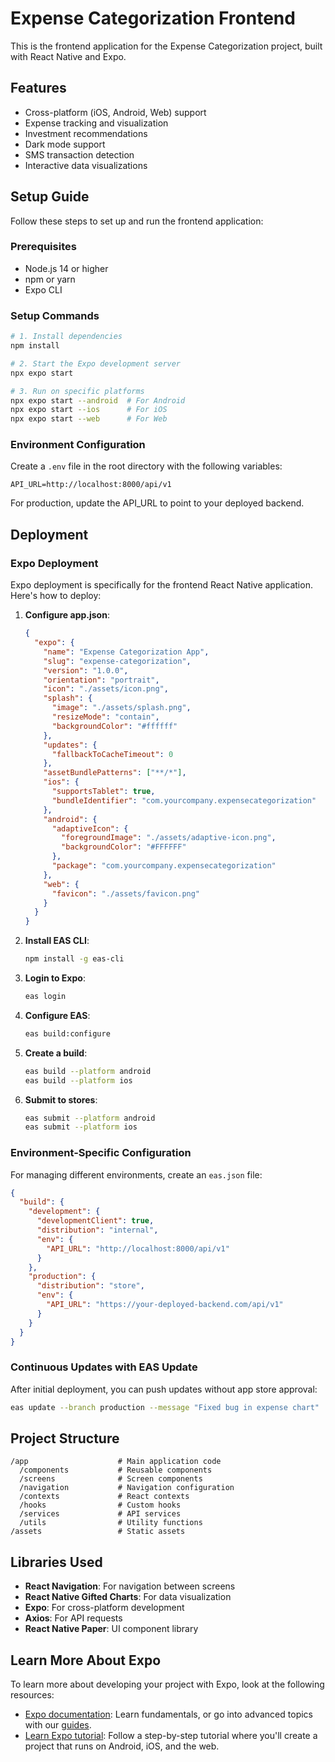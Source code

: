 # Expense Categorization Frontend

This is the frontend application for the Expense Categorization project, built with React Native and Expo.

## Features

- Cross-platform (iOS, Android, Web) support
- Expense tracking and visualization
- Investment recommendations
- Dark mode support
- SMS transaction detection
- Interactive data visualizations

## Setup Guide

Follow these steps to set up and run the frontend application:

### Prerequisites

- Node.js 14 or higher
- npm or yarn
- Expo CLI

### Setup Commands

```bash
# 1. Install dependencies
npm install

# 2. Start the Expo development server
npx expo start

# 3. Run on specific platforms
npx expo start --android  # For Android
npx expo start --ios      # For iOS
npx expo start --web      # For Web
```

### Environment Configuration

Create a `.env` file in the root directory with the following variables:

```
API_URL=http://localhost:8000/api/v1
```

For production, update the API_URL to point to your deployed backend.

## Deployment

### Expo Deployment

Expo deployment is specifically for the frontend React Native application. Here's how to deploy:

1. **Configure app.json**:
   ```json
   {
     "expo": {
       "name": "Expense Categorization App",
       "slug": "expense-categorization",
       "version": "1.0.0",
       "orientation": "portrait",
       "icon": "./assets/icon.png",
       "splash": {
         "image": "./assets/splash.png",
         "resizeMode": "contain",
         "backgroundColor": "#ffffff"
       },
       "updates": {
         "fallbackToCacheTimeout": 0
       },
       "assetBundlePatterns": ["**/*"],
       "ios": {
         "supportsTablet": true,
         "bundleIdentifier": "com.yourcompany.expensecategorization"
       },
       "android": {
         "adaptiveIcon": {
           "foregroundImage": "./assets/adaptive-icon.png",
           "backgroundColor": "#FFFFFF"
         },
         "package": "com.yourcompany.expensecategorization"
       },
       "web": {
         "favicon": "./assets/favicon.png"
       }
     }
   }
   ```

2. **Install EAS CLI**:
   ```bash
   npm install -g eas-cli
   ```

3. **Login to Expo**:
   ```bash
   eas login
   ```

4. **Configure EAS**:
   ```bash
   eas build:configure
   ```

5. **Create a build**:
   ```bash
   eas build --platform android
   eas build --platform ios
   ```

6. **Submit to stores**:
   ```bash
   eas submit --platform android
   eas submit --platform ios
   ```

### Environment-Specific Configuration

For managing different environments, create an `eas.json` file:

```json
{
  "build": {
    "development": {
      "developmentClient": true,
      "distribution": "internal",
      "env": {
        "API_URL": "http://localhost:8000/api/v1"
      }
    },
    "production": {
      "distribution": "store",
      "env": {
        "API_URL": "https://your-deployed-backend.com/api/v1"
      }
    }
  }
}
```

### Continuous Updates with EAS Update

After initial deployment, you can push updates without app store approval:

```bash
eas update --branch production --message "Fixed bug in expense chart"
```

## Project Structure

```
/app                    # Main application code
  /components           # Reusable components
  /screens              # Screen components
  /navigation           # Navigation configuration
  /contexts             # React contexts
  /hooks                # Custom hooks
  /services             # API services
  /utils                # Utility functions
/assets                 # Static assets
```

## Libraries Used

- **React Navigation**: For navigation between screens
- **React Native Gifted Charts**: For data visualization
- **Expo**: For cross-platform development
- **Axios**: For API requests
- **React Native Paper**: UI component library

## Learn More About Expo

To learn more about developing your project with Expo, look at the following resources:

- [Expo documentation](https://docs.expo.dev/): Learn fundamentals, or go into advanced topics with our [guides](https://docs.expo.dev/guides).
- [Learn Expo tutorial](https://docs.expo.dev/tutorial/introduction/): Follow a step-by-step tutorial where you'll create a project that runs on Android, iOS, and the web.
